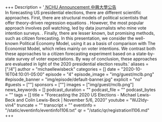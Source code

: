 +++
Description = '[ NCHU Announcement 中興大學公告 ](https://www2.nchu.edu.tw/news-detail/id/49750)  <br /> In forecasting US presidential elections, there are different scientific approaches. First, there are structural models of political scientists that offer theory-driven regression equations . However, the most popular approach involves poll watching, led by data journalists who mine vote intention surveys. . Finally, there are lesser known, but promising methods, such as citizen forecasting.  In this presentation, we consider the well-known Political Economy Model, using it as a basis of comparison with The Economist Model, which relies mainly on voter intentions. We contrast both these approaches to a citizen forecasting experiment based on a state-by-state survey of voter expectations. By way of conclusion, these approaches are evaluated in light of the 2020 presidential election results.'
aliases = ["/4"]
author = "michaellewisbeck"
categories = []
date = "2020-10-16T04:10:01-05:00"
episode = "4"
episode_image = "img/guest/mclb.png"
#episode_banner = "img/episode/default-banner.jpg"
explicit = "no"
#guests = [""]
sponsors = [""]
images = ["img/guest/mclb.png"]
news_keywords = []
podcast_duration = ""
podcast_file = ""
podcast_bytes = ""
tags = []
title = "Forecasting the 2020 US Elections - Michael Lewis-Beck and Colin Lewis-Beck  |  November 5/6, 2020"
youtube = "WJ2Idy-vin4"
truncate = ""
transcript = ""
eventinfo = "/static/eventinfo/eventinfo1106.txt"
qr = "/static/qr/registration1106.md"
+++
